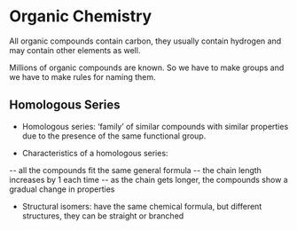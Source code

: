 # Organic Chemistry 

All organic compounds contain carbon, they usually contain hydrogen and may contain other elements as well. 

Millions of organic compounds are known. So we have to make groups and we have to make rules for naming them.

##  Homologous Series

- Homologous series: ‘family’ of similar compounds with similar properties due to the presence of the same functional group.

- Characteristics of a homologous series: 

-- all the compounds fit the same general formula
-- the chain length increases by 1 each time
-- as the chain gets longer, the compounds show a gradual change in properties

- Structural isomers: have the same chemical formula, but 
different structures, they can be straight or branched